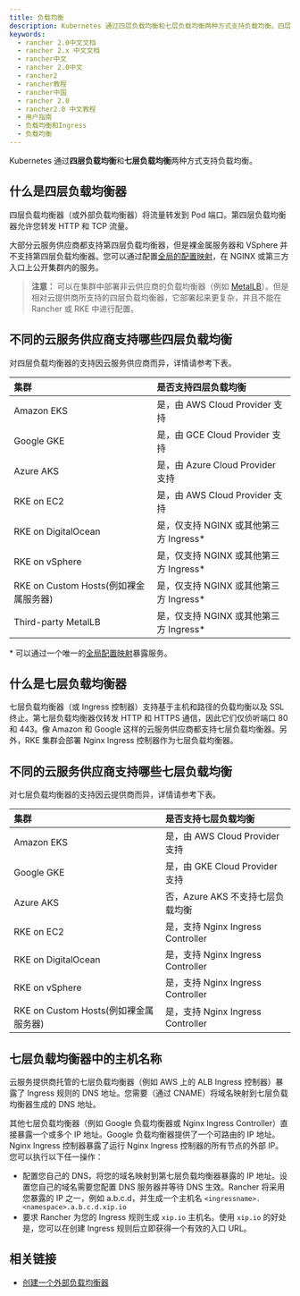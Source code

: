 ```yaml
---
title: 负载均衡
description: Kubernetes 通过四层负载均衡和七层负载均衡两种方式支持负载均衡。四层负载均衡器（或外部负载均衡器）将流量转发到 Pod 端口。第四层负载均衡器允许您转发 HTTP 和 TCP 通信。七层负载均衡器（或 Ingress 控制器）支持基于主机和路径的负载均衡以及 SSL 终止。第七层负载均衡器仅转发 HTTP 和 HTTPS 通信，因此它们仅侦听端口 80 和 443。像 Amazon 和 Google 这样的云提供商都支持七层负载均衡器。另外，RKE 集群会部署 Nginx Ingress 控制器作为七层负载均衡器。
keywords:
  - rancher 2.0中文文档
  - rancher 2.x 中文文档
  - rancher中文
  - rancher 2.0中文
  - rancher2
  - rancher教程
  - rancher中国
  - rancher 2.0
  - rancher2.0 中文教程
  - 用户指南
  - 负载均衡和Ingress
  - 负载均衡
---
```


Kubernetes 通过**四层负载均衡**和**七层负载均衡**两种方式支持负载均衡。

## 什么是四层负载均衡器

四层负载均衡器（或外部负载均衡器）将流量转发到 Pod 端口。第四层负载均衡器允许您转发 HTTP 和 TCP 流量。

大部分云服务供应商都支持第四层负载均衡器，但是裸金属服务器和 VSphere 并不支持第四层负载均衡器。您可以通过配置[全局的配置映射](https://kubernetes.github.io/ingress-nginx/user-guide/exposing-tcp-udp-services/)，在 NGINX 或第三方入口上公开集群内的服务。

> **注意：** 可以在集群中部署非云供应商的负载均衡器（例如 [MetalLB](https://metallb.universe.tf/)）。但是相对云提供商所支持的四层负载均衡器，它部署起来更复杂，并且不能在 Rancher 或 RKE 中进行配置。

## 不同的云服务供应商支持哪些四层负载均衡

对四层负载均衡器的支持因云服务供应商而异，详情请参考下表。

| 集群                                  | 是否支持四层负载均衡                    |
| :------------------------------------ | :-------------------------------------- |
| Amazon EKS                            | 是，由 AWS Cloud Provider 支持          |
| Google GKE                            | 是，由 GCE Cloud Provider 支持          |
| Azure AKS                             | 是，由 Azure Cloud Provider 支持        |
| RKE on EC2                            | 是，由 AWS Cloud Provider 支持          |
| RKE on DigitalOcean                   | 是，仅支持 NGINX 或其他第三方 Ingress\* |
| RKE on vSphere                        | 是，仅支持 NGINX 或其他第三方 Ingress\* |
| RKE on Custom Hosts(例如裸金属服务器) | 是，仅支持 NGINX 或其他第三方 Ingress\* |
| Third-party MetalLB                   | 是，仅支持 NGINX 或其他第三方 Ingress\* |

\* 可以通过一个唯一的[全局配置映射](https://kubernetes.github.io/ingress-nginx/user-guide/exposing-tcp-udp-services/)暴露服务。

## 什么是七层负载均衡器

七层负载均衡器（或 Ingress 控制器）支持基于主机和路径的负载均衡以及 SSL 终止。第七层负载均衡器仅转发 HTTP 和 HTTPS 通信，因此它们仅侦听端口 80 和 443。像 Amazon 和 Google 这样的云服务供应商都支持七层负载均衡器。另外，RKE 集群会部署 Nginx Ingress 控制器作为七层负载均衡器。

## 不同的云服务供应商支持哪些七层负载均衡

对七层负载均衡器的支持因云提供商而异，详情请参考下表。

| 集群                                  | 是否支持七层负载均衡              |
| :------------------------------------ | :-------------------------------- |
| Amazon EKS                            | 是，由 AWS Cloud Provider 支持    |
| Google GKE                            | 是，由 GKE Cloud Provider 支持    |
| Azure AKS                             | 否，Azure AKS 不支持七层负载均衡  |
| RKE on EC2                            | 是，支持 Nginx Ingress Controller |
| RKE on DigitalOcean                   | 是，支持 Nginx Ingress Controller |
| RKE on vSphere                        | 是，支持 Nginx Ingress Controller |
| RKE on Custom Hosts(例如裸金属服务器) | 是，支持 Nginx Ingress Controller |

## 七层负载均衡器中的主机名称

云服务提供商托管的七层负载均衡器（例如 AWS 上的 ALB Ingress 控制器）暴露了 Ingress 规则的 DNS 地址。您需要（通过 CNAME）将域名映射到七层负载均衡器生成的 DNS 地址。

其他七层负载均衡器（例如 Google 负载均衡器或 Nginx Ingress Controller）直接暴露一个或多个 IP 地址。Google 负载均衡器提供了一个可路由的 IP 地址。Nginx Ingress 控制器暴露了运行 Nginx Ingress 控制器的所有节点的外部 IP。您可以执行以下任一操作：

- 配置您自己的 DNS，将您的域名映射到第七层负载均衡器暴露的 IP 地址。设置您自己的域名需要您配置 DNS 服务器并等待 DNS 生效。Rancher 将采用您暴露的 IP 之一，例如 a.b.c.d，并生成一个主机名 `<ingressname>.<namespace>.a.b.c.d.xip.io`
- 要求 Rancher 为您的 Ingress 规则生成 `xip.io` 主机名。使用 `xip.io` 的好处是，您可以在创建 Ingress 规则后立即获得一个有效的入口 URL。

## 相关链接

- [创建一个外部负载均衡器](https://kubernetes.io/docs/tasks/access-application-cluster/create-external-load-balancer/)
